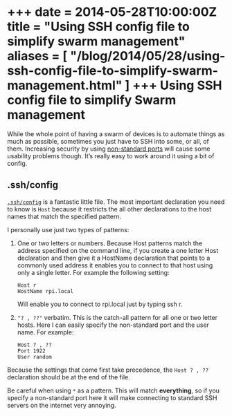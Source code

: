 +++
date = 2014-05-28T10:00:00Z
title = "Using SSH config file to simplify swarm management"
aliases = [
  "/blog/2014/05/28/using-ssh-config-file-to-simplify-swarm-management.html"
]
+++
Using SSH config file to simplify Swarm management
==================================================

While the whole point of having a swarm of devices is to automate things as much as possible, sometimes you just have to SSH into some, or all, of them. Increasing security by using [non-standard ports](http://www.ivankovic.me/blog/2013/11/26/how-to-pick-the-best-non-standard-port-for-ssh-or-other-services.html) will cause some usability problems though. It’s really easy to work around it using a bit of config.

.ssh/config
-----------

[`.ssh/config`](http://linux.die.net/man/5/ssh_config) is a fantastic little file. The most important declaration you need to know is `Host` because it restricts the all other declarations to the host names that match the specified pattern.

I personally use just two types of patterns:

  1. One or two letters or numbers. Because Host patterns match the address specified on the command line, if you create a one letter Host declaration and then give it a HostName declaration that points to a commonly used address it enables you to connect to that host using only a single letter. For example the following setting:

         Host r
         HostName rpi.local

     Will enable you to connect to rpi.local just by typing ssh r.

  2. `"? , ??"` verbatim. This is the catch-all pattern for all one or two letter hosts. Here I can easily specify the non-standard port and the user name. For example:

         Host ? , ??
         Port 1922
         User random

Because the settings that come first take precedence, the `Host ? , ??` declaration should be at the end of the file.

Be careful when using `*` as a pattern. This will match **everything**, so if you specify a non-standard port here it will make connecting to standard SSH servers on the internet very annoying.
